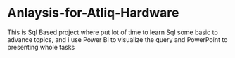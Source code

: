 # Anlaysis-for-Atliq-Hardware
This is Sql Based project where put lot of time to learn Sql some basic to advance topics, and i use Power Bi to visualize the query and PowerPoint to presenting whole tasks
